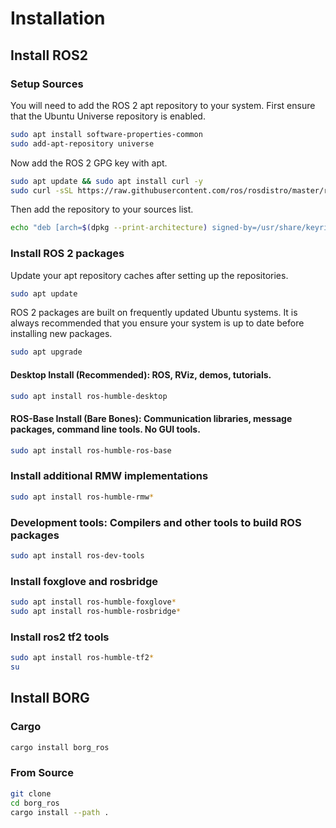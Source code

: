 # Installation

## Install ROS2

### Setup Sources

You will need to add the ROS 2 apt repository to your system.
First ensure that the Ubuntu Universe repository is enabled.

```bash
sudo apt install software-properties-common
sudo add-apt-repository universe
```

Now add the ROS 2 GPG key with apt.

```bash
sudo apt update && sudo apt install curl -y
sudo curl -sSL https://raw.githubusercontent.com/ros/rosdistro/master/ros.key -o /usr/share/keyrings/ros-archive-keyring.gpg
```

Then add the repository to your sources list.

```bash
echo "deb [arch=$(dpkg --print-architecture) signed-by=/usr/share/keyrings/ros-archive-keyring.gpg] http://packages.ros.org/ros2/ubuntu $(. /etc/os-release && echo $UBUNTU_CODENAME) main" | sudo tee /etc/apt/sources.list.d/ros2.list > /dev/null
```

### Install ROS 2 packages

Update your apt repository caches after setting up the repositories.

```bash
sudo apt update
```

ROS 2 packages are built on frequently updated Ubuntu systems. It is always recommended that you ensure your system is up to date before installing new packages.

```bash
sudo apt upgrade
```

####  Desktop Install (Recommended): ROS, RViz, demos, tutorials.

```bash
sudo apt install ros-humble-desktop
```

#### ROS-Base Install (Bare Bones): Communication libraries, message packages, command line tools. No GUI tools.

```bash
sudo apt install ros-humble-ros-base
```

### Install additional RMW implementations

```bash
sudo apt install ros-humble-rmw*
```

### Development tools: Compilers and other tools to build ROS packages

```bash
sudo apt install ros-dev-tools
```

### Install foxglove and rosbridge

```bash
sudo apt install ros-humble-foxglove*
sudo apt install ros-humble-rosbridge*
```

### Install ros2 tf2 tools

```bash
sudo apt install ros-humble-tf2*
su
```

## Install BORG

### Cargo

```bash
cargo install borg_ros
```

### From Source

```bash
git clone
cd borg_ros
cargo install --path .
```